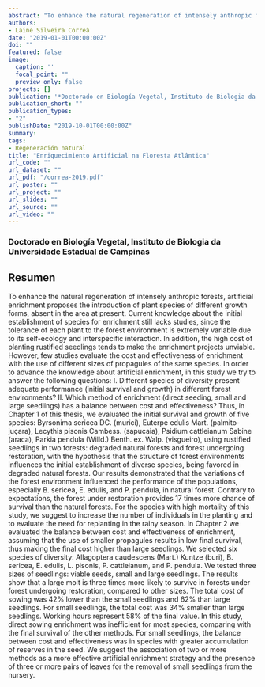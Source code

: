 ```yaml
---
abstract: "To enhance the natural regeneration of intensely anthropic forests, artificial enrichment proposes the introduction of plant species of different growth forms, absent in the area at present. Current knowledge about the initial establishment of species for enrichment still lacks studies, since the tolerance of each plant to the forest environment is extremely variable due to its self-ecology and interspecific interaction. In addition, the high cost of planting rustified seedlings tends to make the enrichment projects unviable. However, few studies evaluate the cost and effectiveness of enrichment with the use of different sizes of propagules of the same species. In order to advance the knowledge about artificial enrichment, in this study we try to answer the following questions: I. Different species of diversity present adequate performance (initial survival and growth) in different forest environments? II. Which method of enrichment (direct seeding, small and large seedlings) has a balance between cost and effectiveness? Thus, in Chapter 1 of this thesis, we evaluated the initial survival and growth of five species: Byrsonima sericea DC. (murici), Euterpe edulis Mart. (palmito-juçara), Lecythis pisonis Cambess. (sapucaia), Psidium cattleianum Sabine (araca), Parkia pendula (Willd.) Benth. ex. Walp. (visgueiro), using rustified seedlings in two forests: degraded natural forests and forest undergoing restoration, with the hypothesis that the structure of forest environments influences the initial establishment of diverse species, being favored in degraded natural forests. Our results demonstrated that the variations of the forest environment influenced the performance of the populations, especially B. sericea, E. edulis, and P. pendula, in natural forest. Contrary to expectations, the forest under restoration provides 17 times more chance of survival than the natural forests. For the species with high mortality of this study, we suggest to increase the number of individuals in the planting and to evaluate the need for replanting in the rainy season. In Chapter 2 we evaluated the balance between cost and effectiveness of enrichment, assuming that the use of smaller propagules results in low final survival, thus making the final cost higher than large seedlings. We selected six species of diversity: Allagoptera caudescens (Mart.) Kuntze (buri), B. sericea, E. edulis, L. pisonis, P. cattleianum, and P. pendula. We tested three sizes of seedlings: viable seeds, small and large seedlings. The results show that a large molt is three times more likely to survive in forests under forest undergoing restoration, compared to other sizes. The total cost of sowing was 42% lower than the small seedlings and 62% than large seedlings. For small seedlings, the total cost was 34% smaller than large seedlings. Working hours represent 58% of the final value. In this study, direct sowing enrichment was inefficient for most species, comparing with the final survival of the other methods. For small seedlings, the balance between cost and effectiveness was in species with greater accumulation of reserves in the seed. We suggest the association of two or more methods as a more effective artificial enrichment strategy and the presence of three or more pairs of leaves for the removal of small seedlings from the nursery."
authors:
- Laine Silveira Correâ
date: "2019-01-01T00:00:00Z"
doi: ""
featured: false
image:
  caption: ''
  focal_point: ""
  preview_only: false
projects: []
publication: '*Doctorado en Biología Vegetal, Instituto de Biologia da Universidade Estadual de Campinas*'
publication_short: ""
publication_types:
- "2"
publishDate: "2019-10-01T00:00:00Z"
summary: 
tags:
- Regeneración natural
title: "Enriquecimiento Artificial na Floresta Atlântica"
url_code: ""
url_dataset: ""
url_pdf: "/correa-2019.pdf"
url_poster: ""
url_project: ""
url_slides: ""
url_source: ""
url_video: ""
---
```

### Doctorado en Biología Vegetal, Instituto de Biologia da Universidade Estadual de Campinas

## Resumen
To enhance the natural regeneration of intensely anthropic forests, artificial enrichment proposes the introduction of plant species of different growth forms, absent in the area at present. Current knowledge about the initial establishment of species for enrichment still lacks studies, since the tolerance of each plant to the forest environment is extremely variable due to its self-ecology and interspecific interaction. In addition, the high cost of planting rustified seedlings tends to make the enrichment projects unviable. However, few studies evaluate the cost and effectiveness of enrichment with the use of different sizes of propagules of the same species. In order to advance the knowledge about artificial enrichment, in this study we try to answer the following questions: I. Different species of diversity present adequate performance (initial survival and growth) in different forest environments? II. Which method of enrichment (direct seeding, small and large seedlings) has a balance between cost and effectiveness? Thus, in Chapter 1 of this thesis, we evaluated the initial survival and growth of five species: Byrsonima sericea DC. (murici), Euterpe edulis Mart. (palmito-juçara), Lecythis pisonis Cambess. (sapucaia), Psidium cattleianum Sabine (araca), Parkia pendula (Willd.) Benth. ex. Walp. (visgueiro), using rustified seedlings in two forests: degraded natural forests and forest undergoing restoration, with the hypothesis that the structure of forest environments influences the initial establishment of diverse species, being favored in degraded natural forests. Our results demonstrated that the variations of the forest environment influenced the performance of the populations, especially B. sericea, E. edulis, and P. pendula, in natural forest. Contrary to expectations, the forest under restoration provides 17 times more chance of survival than the natural forests. For the species with high mortality of this study, we suggest to increase the number of individuals in the planting and to evaluate the need for replanting in the rainy season. In Chapter 2 we evaluated the balance between cost and effectiveness of enrichment, assuming that the use of smaller propagules results in low final survival, thus making the final cost higher than large seedlings. We selected six species of diversity: Allagoptera caudescens (Mart.) Kuntze (buri), B. sericea, E. edulis, L. pisonis, P. cattleianum, and P. pendula. We tested three sizes of seedlings: viable seeds, small and large seedlings. The results show that a large molt is three times more likely to survive in forests under forest undergoing restoration, compared to other sizes. The total cost of sowing was 42% lower than the small seedlings and 62% than large seedlings. For small seedlings, the total cost was 34% smaller than large seedlings. Working hours represent 58% of the final value. In this study, direct sowing enrichment was inefficient for most species, comparing with the final survival of the other methods. For small seedlings, the balance between cost and effectiveness was in species with greater accumulation of reserves in the seed. We suggest the association of two or more methods as a more effective artificial enrichment strategy and the presence of three or more pairs of leaves for the removal of small seedlings from the nursery.